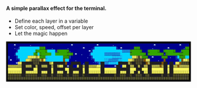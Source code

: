 #### A simple parallax effect for the terminal.

- Define each layer in a variable
- Set color, speed, offset per layer
- Let the magic happen

![Alt Text](docs/parallaxcii.gif)
